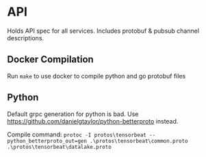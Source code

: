 # API
Holds API spec for all services. Includes protobuf & pubsub channel descriptions.

## Docker Compilation

Run `make` to use docker to compile python and go protobuf files

## Python

Default grpc generation for python is bad. Use https://github.com/danielgtaylor/python-betterproto instead.

Compile command:
```protoc -I protos\tensorbeat --python_betterproto_out=gen .\protos\tensorbeat\common.proto .\protos\tensorbeat\datalake.proto```
